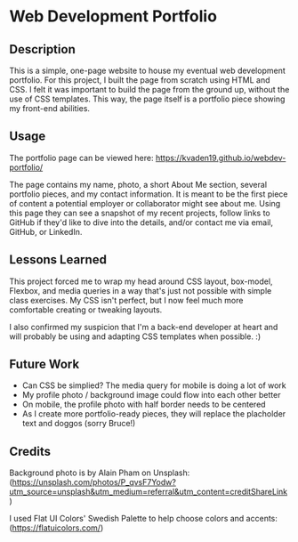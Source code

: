 # Web Development Portfolio

## Description 

This is a simple, one-page website to house my eventual web development portfolio. For this project, I built the page from scratch using HTML and CSS. I felt it was important to build the page from the ground up, without the use of CSS templates. This way, the page itself is a portfolio piece showing my front-end abilities. 


## Usage 

The portfolio page can be viewed here:
https://kvaden19.github.io/webdev-portfolio/

The page contains my name, photo, a short About Me section, several portfolio pieces, and my contact information. It is meant to be the first piece of content a potential employer or collaborator might see about me. Using this page they can see a snapshot of my recent projects, follow links to GitHub if they'd like to dive into the details,
and/or contact me via email, GitHub, or LinkedIn.

## Lessons Learned 

This project forced me to wrap my head around CSS layout, box-model, Flexbox, and media queries in a way that's just not possible with simple class exercises.
My CSS isn't perfect, but I now feel much more comfortable creating or tweaking layouts.

I also confirmed my suspicion that I'm a back-end developer at heart and will probably be using and adapting CSS templates when possible. :)

## Future Work

* Can CSS be simplied? The media query for mobile is doing a lot of work
* My profile photo / background image could flow into each other better 
* On mobile, the profile photo with half border needs to be centered
* As I create more portfolio-ready pieces, they will replace the placholder text and doggos (sorry Bruce!)

## Credits

Background photo is by Alain Pham on Unsplash:
(https://unsplash.com/photos/P_qvsF7Yodw?utm_source=unsplash&utm_medium=referral&utm_content=creditShareLink)

I used Flat UI Colors' Swedish Palette to help choose colors and accents:
(https://flatuicolors.com/)
